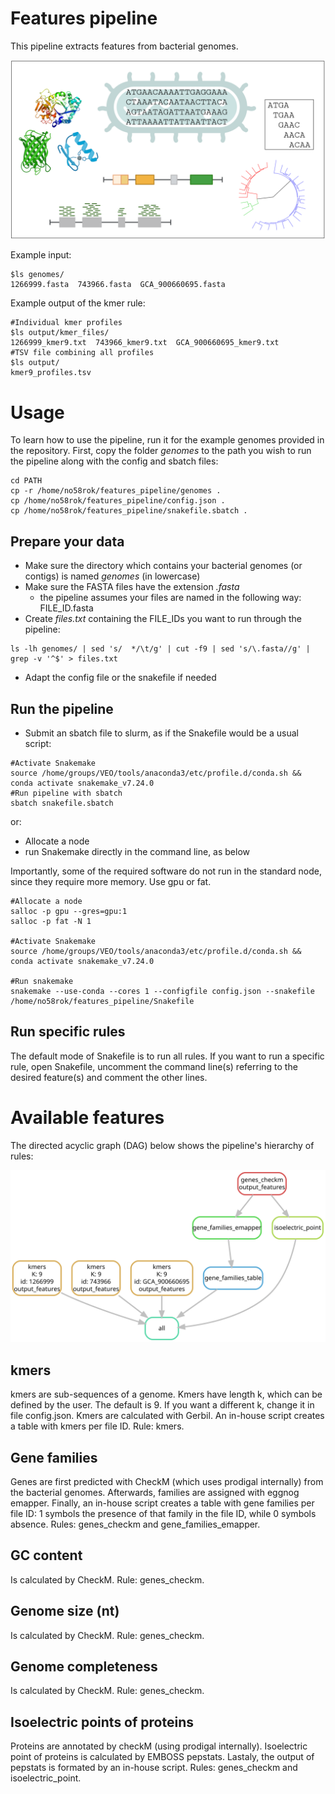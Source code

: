 # Features pipeline

This pipeline extracts features from bacterial genomes.  

<p align="center">
  <img src="./figures/features_pipeline.png" alt="Alt Text" width="550"/>
</p>

Example input:  

```
$ls genomes/
1266999.fasta  743966.fasta  GCA_900660695.fasta
```

Example output of the kmer rule:

```
#Individual kmer profiles
$ls output/kmer_files/ 
1266999_kmer9.txt  743966_kmer9.txt  GCA_900660695_kmer9.txt
#TSV file combining all profiles
$ls output/
kmer9_profiles.tsv
```

# Usage 

To learn how to use the pipeline, run it for the example genomes provided in the repository. 
First, copy the folder *genomes* to the path you wish to run the pipeline along with the config and sbatch files:

```
cd PATH
cp -r /home/no58rok/features_pipeline/genomes .
cp /home/no58rok/features_pipeline/config.json .
cp /home/no58rok/features_pipeline/snakefile.sbatch .
```

## Prepare your data

- Make sure the directory which contains your bacterial genomes (or contigs) is named *genomes* (in lowercase)
- Make sure the FASTA files have the extension *.fasta*
  - the pipeline assumes your files are named in the following way: FILE\_ID.fasta
- Create *files.txt* containing the FILE\_IDs you want to run through the pipeline:

```
ls -lh genomes/ | sed 's/  */\t/g' | cut -f9 | sed 's/\.fasta//g' | grep -v '^$' > files.txt
```

- Adapt the config file or the snakefile if needed

## Run the pipeline

- Submit an sbatch file to slurm, as if the Snakefile would be a usual script:

```
#Activate Snakemake
source /home/groups/VEO/tools/anaconda3/etc/profile.d/conda.sh && conda activate snakemake_v7.24.0
#Run pipeline with sbatch
sbatch snakefile.sbatch 
```

or:

- Allocate a node
- run Snakemake directly in the command line, as below

Importantly, some of the required software do not run in the standard node, since they require more memory. Use gpu or fat.

```
#Allocate a node
salloc -p gpu --gres=gpu:1 
salloc -p fat -N 1

#Activate Snakemake
source /home/groups/VEO/tools/anaconda3/etc/profile.d/conda.sh && conda activate snakemake_v7.24.0

#Run snakemake
snakemake --use-conda --cores 1 --configfile config.json --snakefile /home/no58rok/features_pipeline/Snakefile
```
## Run specific rules

The default mode of Snakefile is to run all rules. If you want to run a specific rule, open Snakefile, uncomment the command line(s) referring to the desired feature(s) and comment the other lines.

# Available features

The directed acyclic graph (DAG) below shows the pipeline's hierarchy of rules:  

<p align="center">
  <img src="./figures/dag.png" alt="Alt Text" width="700"/>
</p>

## kmers

kmers are sub-sequences of a genome. Kmers have length k, which can be defined by the user. The default is 9. If you want a different k, change it in file config.json. Kmers are calculated with Gerbil. An in-house script creates a table with kmers per file ID. Rule: kmers.

## Gene families

Genes are first predicted with CheckM (which uses prodigal internally) from the bacterial genomes. Afterwards, families are assigned with eggnog emapper. Finally, an in-house script creates a table with gene families per file ID: 1 symbols the presence of that family in the file ID, while 0 symbols absence.
Rules: genes_checkm and gene_families_emapper. 

## GC content

Is calculated by CheckM. 
Rule: genes_checkm. 

## Genome size (nt)

Is calculated by CheckM. 
Rule: genes_checkm. 

## Genome completeness

Is calculated by CheckM. 
Rule: genes_checkm. 

## Isoelectric points of proteins 

Proteins are annotated by checkM (using prodigal internally). Isoelectric point of proteins is calculated by EMBOSS pepstats. Lastaly, the output of pepstats is formated by an in-house script.
Rules: genes_checkm and isoelectric_point.


